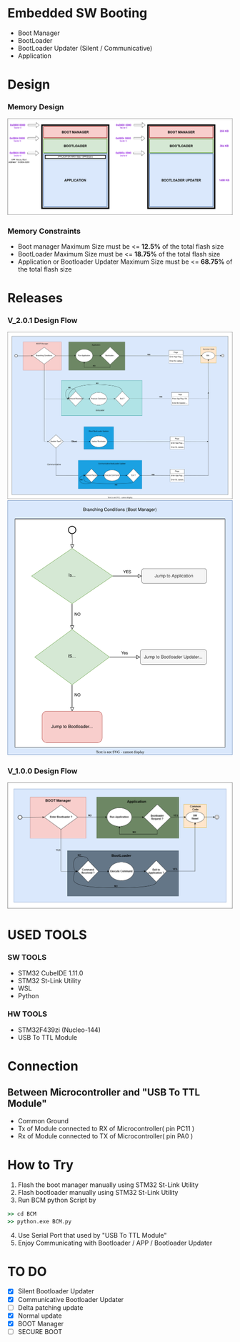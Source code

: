 # Embedded SW Booting
- Boot Manager
- BootLoader
- BootLoader Updater (Silent / Communicative)
- Application
# Design 
### Memory Design
![Design](https://github.com/abdelrahman99999/Booting/blob/main/Docs/Memory%20Design.png?raw=true)
### Memory Constraints
- Boot manager Maximum Size must be <= **12.5%** of the total flash size
- BootLoader Maximum Size must be <= **18.75%** of the total flash size
- Application or Bootloader Updater Maximum Size must be <= **68.75%** of the total flash size

# Releases

### V_2.0.1 Design Flow
<p align="center">
  <img src="https://raw.githubusercontent.com/abdelrahman99999/Booting/5f804fc6b00bd211a19187b64c504239a5dcbb9d/Docs/Design_flow_v_2_0_1.svg" alt="Design flow"/>
  <img src="https://raw.githubusercontent.com/abdelrahman99999/Booting/5f804fc6b00bd211a19187b64c504239a5dcbb9d/Docs/BootManager_Branching%20Conditions_v_2_0_1.svg" alt="Boot Manager Branching Conditions"/>
</p>

### V_1.0.0 Design Flow
![Design flow](https://github.com/abdelrahman99999/Booting/blob/main/Docs/Design_flow_v_1_0_0.png?raw=true "V_1.0.0 Design Flow")


# USED TOOLS
### SW TOOLS
- STM32 CubeIDE 1.11.0
- STM32 St-Link Utility
- WSL
- Python
### HW TOOLS
- STM32F439zi (Nucleo-144)
- USB To TTL Module

# Connection
## Between Microcontroller and "USB To TTL Module"
- Common Ground
- Tx of Module connected to RX of Microcontroller( pin PC11 )
- Rx of Module connected to TX of Microcontroller( pin PA0 )

# How to Try
1. Flash the boot manager manually using STM32 St-Link Utility
2. Flash bootloader manually using STM32 St-Link Utility
3. Run BCM python Script by 
```cmd
>> cd BCM
>> python.exe BCM.py
```
4. Use Serial Port that used by "USB To TTL Module"
5. Enjoy Communicating  with Bootloader / APP / Bootloader Updater


# TO DO 
- [x] Silent Bootloader Updater
- [x] Communicative Bootloader Updater
- [ ] Delta patching update
- [x] Normal update
- [x] BOOT Manager
- [ ] SECURE BOOT
